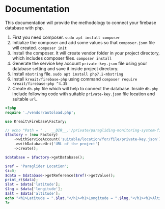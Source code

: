 # Documentation

This documentation will provide the methodology to connect your firebase database with php.

1. First you need composer. `sudo apt install composer`
2. Initialize the composer and add some values so that `composer.json` file will created. `composer init`
3. Install the composer. It will create vendor folder in your project directory, which includes composer files. `composer install`
4. Generate the service key account `private-key.json` file using your database setting and save it inside project directory.
5. install `mbstring` file. `sudo apt install php7.2-mbstring`
6. install `kreait/firebase-php` using command `composer require kreait/firebase-php ^4.35`
7. Create `db.php` file which will help to connect the database. Inside `db.php` include following code with suitable `private-key.json` file location and suitable `url`.

```php
<?php
require './vendor/autoload.php';

use Kreait\Firebase\Factory;

// echo "Path = " .  __DIR__.'/private/paragliding-monitoring-system-firebase-adminsdk-qbrdr-31ef161f00.json';
$factory = (new Factory)
    ->withServiceAccount('suitable/location/for/file/private-key.json')
    ->withDatabaseUri('URL of the project')
    ->create();

$database = $factory->getDatabase();

$ref = 'Paraglider Location';
$i=0;
$data = $database->getReference($ref)->getValue();
print_r($data);
$lat = $data['latitude'];
$lng = $data['longitude'];
$alt = $data['altitude'];
echo "<h1>Latitude = ".$lat."</h1><h1>Longitude = ".$lng."</h1><h1>Altitude = ".$alt."</h1>";
?>
```
